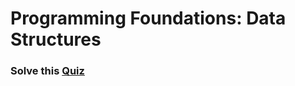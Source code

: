 # Programming Foundations: Data Structures

### Solve this [Quiz](https://docs.google.com/forms/d/e/1FAIpQLSe5ug8W1GrOGPbhe5CsqDnRLBT9hGZ47IS6VGJsFMMtwTkUXw/viewform?usp=sf_link)
